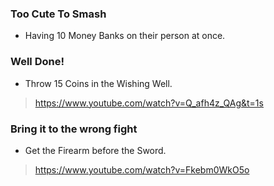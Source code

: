 ### Too Cute To Smash
- Having 10 Money Banks on their person at once.
### Well Done!
- Throw 15 Coins in the Wishing Well.
>https://www.youtube.com/watch?v=Q_afh4z_QAg&t=1s
### Bring it to the wrong fight
- Get the Firearm before the Sword.
>https://www.youtube.com/watch?v=Fkebm0WkO5o